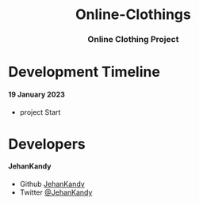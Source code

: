 <h1 align="center">Online-Clothings</h1>
<h3 align="center">Online Clothing Project</h3>

# Development Timeline

  <h4> 19 January 2023</h4>
  
  - project Start



<h1>Developers</h1>
  <h4>JehanKandy</h4>

  - Github [JehanKandy](https://github.com/JehanKandy)
  - Twitter [@JehanKandy](https://twitter.com/jehankandy)

